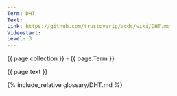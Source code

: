 ```yaml
---
Term: DHT
Text: 
Link: https://github.com/trustoverip/acdc/wiki/DHT.md
Videostart: 
Level: 3
---
```


{{ page.collection }} - {{ page.Term }}

   {{ page.text }}

{% include_relative glossary/DHT.md %}
